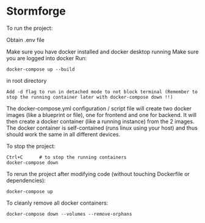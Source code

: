 # Stormforge

To run the project:

Obtain .env file 

Make sure you have docker installed and docker desktop running
Make sure you are logged into docker
Run:

    docker-compose up --build      

in root directory

    Add -d flag to run in detached mode to not block terminal (Remember to stop the running container later with docker-compose down !!)

The docker-compose.yml configuration / script file will create two docker images (like a blueprint or file), one for frontend and one for backend.
It will then create a docker container (like a running instance) from the 2 images.
The docker container is self-contained (runs linux using your host) and thus should work the same in all different devices.


To stop the project:

    Ctrl+C      # to stop the running containers
    docker-compose down

To rerun the project after modifying code (without touching Dockerfile or dependencies):

    docker-compose up

To cleanly remove all docker containers:

    docker-compose down --volumes --remove-orphans
